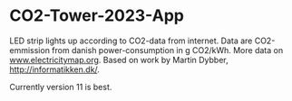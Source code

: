 # CO2-Tower-2023-App
LED strip lights up according to CO2-data from internet.
Data are CO2-emmission from danish power-consumption in g CO2/kWh.
More data on www.electricitymap.org.
Based on work by Martin Dybber, http://informatikken.dk/.

Currently version 11 is best.
